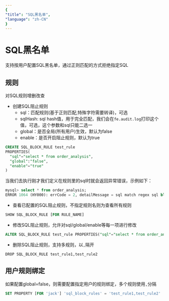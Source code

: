 ```yaml
---
{
"title": "SQL黑名单",
"language": "zh-CN"
}
---
```


<!-- 
Licensed to the Apache Software Foundation (ASF) under one
or more contributor license agreements.  See the NOTICE file
distributed with this work for additional information
regarding copyright ownership.  The ASF licenses this file
to you under the Apache License, Version 2.0 (the
"License"); you may not use this file except in compliance
with the License.  You may obtain a copy of the License at

  http://www.apache.org/licenses/LICENSE-2.0

Unless required by applicable law or agreed to in writing,
software distributed under the License is distributed on an
"AS IS" BASIS, WITHOUT WARRANTIES OR CONDITIONS OF ANY
KIND, either express or implied.  See the License for the
specific language governing permissions and limitations
under the License.
-->

# SQL黑名单

支持按用户配置SQL黑名单，通过正则匹配的方式拒绝指定SQL

## 规则

对SQL规则增删改查
- 创建SQL阻止规则
    - sql：匹配规则(基于正则匹配,特殊字符需要转译)，可选
    - sqlHash: sql hash值，用于完全匹配，我们会在`fe.audit.log`打印这个值，可选，这个参数和sql只能二选一
    - global：是否全局(所有用户)生效，默认为false  
    - enable：是否开启阻止规则，默认为true
```sql
CREATE SQL_BLOCK_RULE test_rule 
PROPERTIES(
  "sql"="select * from order_analysis",
  "global":"false",
  "enable"="true"
)
```
当我们去执行刚才我们定义在规则里的sql时就会返回异常错误，示例如下：
```sql
mysql> select * from order_analysis;
ERROR 1064 (HY000): errCode = 2, detailMessage = sql match regex sql block rule: order_analysis_rule
```
- 查看已配置的SQL阻止规则，不指定规则名则为查看所有规则

```sql
SHOW SQL_BLOCK_RULE [FOR RULE_NAME]
```
- 修改SQL阻止规则，允许对sql/global/enable等每一项进行修改
```sql
ALTER SQL_BLOCK_RULE test_rule PROPERTIES("sql"="select * from order_analysis","enable"="true")
```
- 删除SQL阻止规则，支持多规则，以`,`隔开
```
DROP SQL_BLOCK_RULE test_rule1,test_rule2
```

## 用户规则绑定
如果配置global=false，则需要配置指定用户的规则绑定，多个规则使用`,`分隔
```sql
SET PROPERTY [FOR 'jack'] 'sql_block_rules' = 'test_rule1,test_rule2'
```
